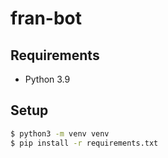 # fran-bot

## Requirements

- Python 3.9

## Setup

```sh
$ python3 -m venv venv
$ pip install -r requirements.txt
```
